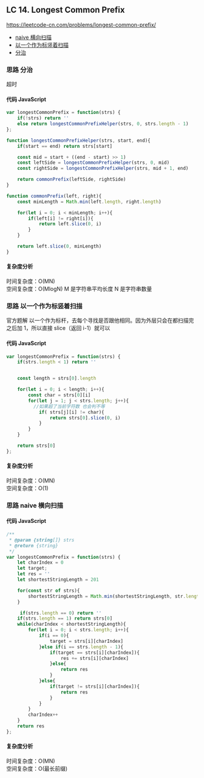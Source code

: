 ## LC 14. Longest Common Prefix

https://leetcode-cn.com/problems/longest-common-prefix/

- [naive 横向扫描](#思路-naive横向扫描)
- [以一个作为标竖着扫描](#思路-以一个作为标竖着扫描)
- [分治](#思路-分治)

### 思路 分治

超时

#### 代码 JavaScript

```JavaScript
var longestCommonPrefix = function(strs) {
    if(!strs) return ''
    else return longestCommonPrefixHelper(strs, 0, strs.length - 1)
};

function longestCommonPrefixHelper(strs, start, end){
    if(start == end) return strs[start]

    const mid = start + ((end - start) >> 1)
    const leftSide = longestCommonPrefixHelper(strs, 0, mid)
    const rightSide = longestCommonPrefixHelper(strs, mid + 1, end)

    return commonPrefix(leftSide, rightSide)
}

function commonPrefix(left, right){
    const minLength = Math.min(left.length, right.length)

    for(let i = 0; i < minLength; i++){
        if(left[i] != right[i]){
            return left.slice(0, i)
        }
    }

    return left.slice(0, minLength)
}

```

#### 复杂度分析

时间复杂度：O(MN) </br>
空间复杂度：O(MlogN) M 是字符串平均长度 N 是字符串数量

### 思路 以一个作为标竖着扫描

官方题解
以一个作为标杆，去每个寻找是否跟他相同。因为外层只会在都扫描完之后加 1，所以直接 slice（返回 i-1）就可以

#### 代码 JavaScript

```JavaScript
var longestCommonPrefix = function(strs) {
    if(strs.length < 1) return ''


    const length = strs[0].length

    for(let i = 0; i < length; i++){
        const char = strs[0][i]
        for(let j = 1; j < strs.length; j++){
          //如果超了当前字符数 也会判不等
            if( strs[j][i] != char){
                return strs[0].slice(0, i)
            }
        }
    }

    return strs[0]
};

```

#### 复杂度分析

时间复杂度：O(MN) </br>
空间复杂度：O(1)

### 思路 naive 横向扫描

#### 代码 JavaScript

```JavaScript
/**
 * @param {string[]} strs
 * @return {string}
 */
var longestCommonPrefix = function(strs) {
    let charIndex = 0
    let target;
    let res = ''
    let shortestStringLength = 201

    for(const str of strs){
        shortestStringLength = Math.min(shortestStringLength, str.length)
    }

     if(strs.length == 0) return ''
    if(strs.length == 1) return strs[0]
    while(charIndex < shortestStringLength){
        for(let i = 0; i < strs.length; i++){
            if(i == 0){
                target = strs[i][charIndex]
            }else if(i == strs.length - 1){
                if(target == strs[i][charIndex]){
                    res += strs[i][charIndex]
                }else{
                    return res
                }
            }else{
                if(target != strs[i][charIndex]){
                    return res
                }
            }
        }
        charIndex++
    }
    return res
};

```

#### 复杂度分析

时间复杂度：O(MN) </br>
空间复杂度：O(最长前缀)
